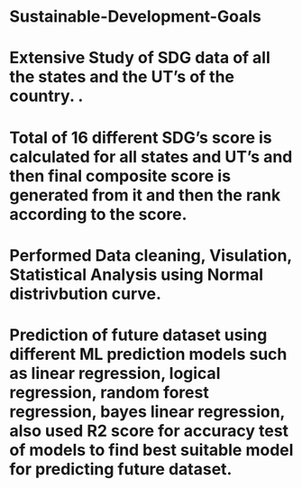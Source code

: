 # Sustainable-Development-Goals
# Extensive Study of SDG data of all the states and the UT’s of the country. .
# Total of 16 different SDG’s score is calculated for all states and UT’s and then final composite score is generated from it and then the rank according to the score.
# Performed Data cleaning, Visulation, Statistical Analysis using Normal distrivbution curve.
# Prediction of future dataset using different ML prediction models such as linear regression, logical regression, random forest regression, bayes linear regression, also used R2 score for accuracy test of models to find best suitable model for predicting future dataset.
